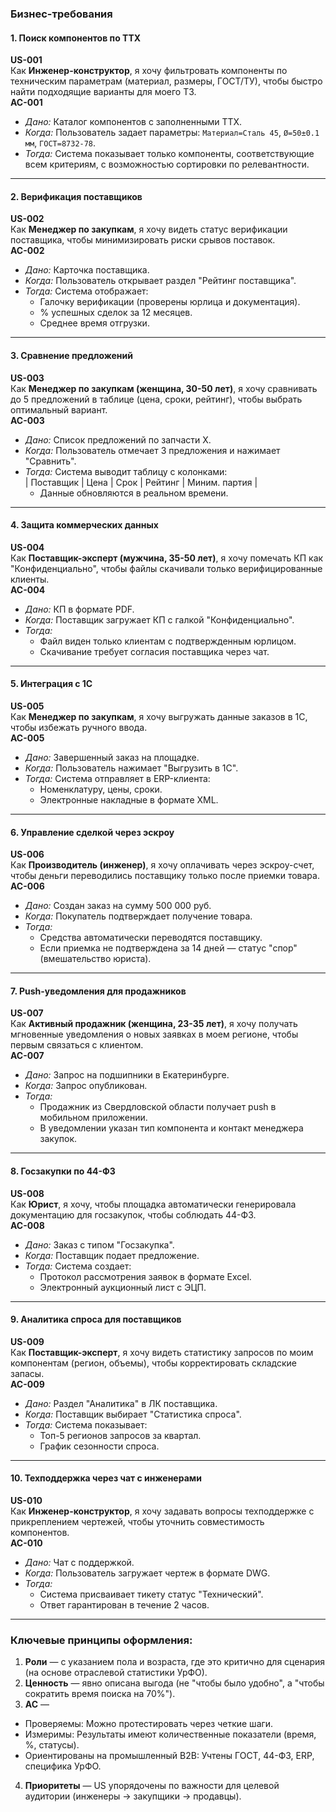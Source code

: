 ### Бизнес-требования 

#### **1. Поиск компонентов по ТТХ**
**US-001**  
Как **Инженер-конструктор**, я хочу фильтровать компоненты по техническим параметрам (материал, размеры, ГОСТ/ТУ), чтобы быстро найти подходящие варианты для моего ТЗ.  
**AC-001**
- *Дано:* Каталог компонентов с заполненными ТТХ.
- *Когда:* Пользователь задает параметры: `Материал=Сталь 45`, `Ø=50±0.1 мм`, `ГОСТ=8732-78`.
- *Тогда:* Система показывает только компоненты, соответствующие всем критериям, с возможностью сортировки по релевантности.

---

#### **2. Верификация поставщиков**
**US-002**  
Как **Менеджер по закупкам**, я хочу видеть статус верификации поставщика, чтобы минимизировать риски срывов поставок.  
**AC-002**
- *Дано:* Карточка поставщика.
- *Когда:* Пользователь открывает раздел "Рейтинг поставщика".
- *Тогда:* Система отображает:
  - Галочку верификации (проверены юрлица и документация).
  - % успешных сделок за 12 месяцев.
  - Среднее время отгрузки.

---

#### **3. Сравнение предложений**
**US-003**  
Как **Менеджер по закупкам (женщина, 30-50 лет)**, я хочу сравнивать до 5 предложений в таблице (цена, сроки, рейтинг), чтобы выбрать оптимальный вариант.  
**AC-003**
- *Дано:* Список предложений по запчасти Х.
- *Когда:* Пользователь отмечает 3 предложения и нажимает "Сравнить".
- *Тогда:* Система выводит таблицу с колонками:  
  | Поставщик | Цена | Срок | Рейтинг | Миним. партия |
  - Данные обновляются в реальном времени.

---

#### **4. Защита коммерческих данных**
**US-004**  
Как **Поставщик-эксперт (мужчина, 35-50 лет)**, я хочу помечать КП как "Конфиденциально", чтобы файлы скачивали только верифицированные клиенты.  
**AC-004**
- *Дано:* КП в формате PDF.
- *Когда:* Поставщик загружает КП с галкой "Конфиденциально".
- *Тогда:*
  - Файл виден только клиентам с подтвержденным юрлицом.
  - Скачивание требует согласия поставщика через чат.

---

#### **5. Интеграция с 1С**
**US-005**  
Как **Менеджер по закупкам**, я хочу выгружать данные заказов в 1С, чтобы избежать ручного ввода.  
**AC-005**
- *Дано:* Завершенный заказ на площадке.
- *Когда:* Пользователь нажимает "Выгрузить в 1С".
- *Тогда:* Система отправляет в ERP-клиента:
  - Номенклатуру, цены, сроки.
  - Электронные накладные в формате XML.

---

#### **6. Управление сделкой через эскроу**
**US-006**  
Как **Производитель (инженер)**, я хочу оплачивать через эскроу-счет, чтобы деньги переводились поставщику только после приемки товара.  
**AC-006**
- *Дано:* Создан заказ на сумму 500 000 руб.
- *Когда:* Покупатель подтверждает получение товара.
- *Тогда:*
  - Средства автоматически переводятся поставщику.
  - Если приемка не подтверждена за 14 дней — статус "спор" (вмешательство юриста).

---

#### **7. Push-уведомления для продажников**
**US-007**  
Как **Активный продажник (женщина, 23-35 лет)**, я хочу получать мгновенные уведомления о новых заявках в моем регионе, чтобы первым связаться с клиентом.  
**AC-007**
- *Дано:* Запрос на подшипники в Екатеринбурге.
- *Когда:* Запрос опубликован.
- *Тогда:*
  - Продажник из Свердловской области получает push в мобильном приложении.
  - В уведомлении указан тип компонента и контакт менеджера закупок.

---

#### **8. Госзакупки по 44-ФЗ**
**US-008**  
Как **Юрист**, я хочу, чтобы площадка автоматически генерировала документацию для госзакупок, чтобы соблюдать 44-ФЗ.  
**AC-008**
- *Дано:* Заказ с типом "Госзакупка".
- *Когда:* Поставщик подает предложение.
- *Тогда:* Система создает:
  - Протокол рассмотрения заявок в формате Excel.
  - Электронный аукционный лист с ЭЦП.

---

#### **9. Аналитика спроса для поставщиков**
**US-009**  
Как **Поставщик-эксперт**, я хочу видеть статистику запросов по моим компонентам (регион, объемы), чтобы корректировать складские запасы.  
**AC-009**
- *Дано:* Раздел "Аналитика" в ЛК поставщика.
- *Когда:* Поставщик выбирает "Статистика спроса".
- *Тогда:* Система показывает:
  - Топ-5 регионов запросов за квартал.
  - График сезонности спроса.

---

#### **10. Техподдержка через чат с инженерами**
**US-010**  
Как **Инженер-конструктор**, я хочу задавать вопросы техподдержке с прикреплением чертежей, чтобы уточнить совместимость компонентов.  
**AC-010**
- *Дано:* Чат с поддержкой.
- *Когда:* Пользователь загружает чертеж в формате DWG.
- *Тогда:*
  - Система присваивает тикету статус "Технический".
  - Ответ гарантирован в течение 2 часов.

---

### Ключевые принципы оформления:
1. **Роли** — с указанием пола и возраста, где это критично для сценария (на основе отраслевой статистики УрФО).
2. **Ценность** — явно описана выгода (не "чтобы было удобно", а "чтобы сократить время поиска на 70%").
3. **AC** —
  - Проверяемы: Можно протестировать через четкие шаги.
  - Измеримы: Результаты имеют количественные показатели (время, %, статусы).
  - Ориентированы на промышленный B2B: Учтены ГОСТ, 44-ФЗ, ERP, специфика УрФО.
4. **Приоритеты** — US упорядочены по важности для целевой аудитории (инженеры → закупщики → продавцы).